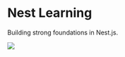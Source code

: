 # Nest Learning

Building strong foundations in Nest.js.

<p>
<img src="https://cdn.webo.digital/uploads/2022/09/Nestjs_hero1.png">
</p>
